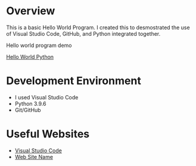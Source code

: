 # Overview

This is a basic Hello World Program. I created this to desmostrated the use of Visual Studio Code, GitHub, and Python integrated together. 

Hello world program demo

[Hello World Python](https://youtu.be/Gm9DGpHGAHQ)

# Development Environment

* I used Visual Studio Code
* Python 3.9.6
* Git/GitHub 

# Useful Websites

* [Visual Studio Code](https://code.visualstudio.com/docs/sourcecontrol/overview)
* [Web Site Name](http://url.link.goes.here)